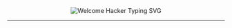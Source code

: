<div align="center">
  <img src="https://readme-typing-svg.herokuapp.com?font=Orbitron&weight=900&size=38&pause=1200&color=FF6B35&center=true&vCenter=true&width=900&lines=WELCOME+TO+THE+MATRIX...;ACCESSING+HACKER+PROTOCOLS;GREETINGS+DIGITAL+VISITOR;ENTER+YUVAN'S+CYBER+REALM;ELITE+HACKER+ZONE+ACTIVE;WEB3+REVOLUTION+HQ;BLOCKCHAIN+COMMAND+CENTER;PREPARE+FOR+DIGITAL+DOMINATION" alt="Welcome Hacker Typing SVG" />
</div>

---
